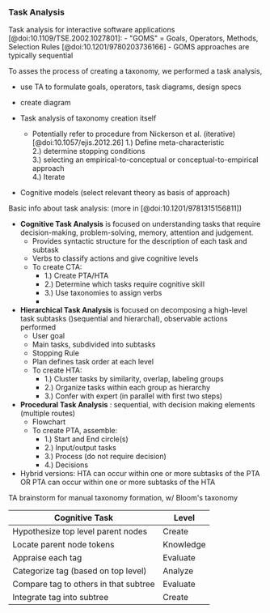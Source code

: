 ### Task Analysis


Task analysis for interactive software applications [@doi:10.1109/TSE.2002.1027801]:
    - "GOMS" = Goals, Operators, Methods, Selection Rules [@doi:10.1201/9780203736166]
      - GOMS approaches are typically sequential



To asses the process of creating a taxonomy, we performed a task analysis, 

- use TA to formulate goals, operators, task diagrams, design specs
- create diagram
- Task analysis of taxonomy creation itself
  - Potentially refer to procedure from Nickerson et al.  (iterative) [@doi:10.1057/ejis.2012.26]
  1.) Define meta-characteristic  
  2.) determine stopping conditions  
  3.) selecting an empirical-to-conceptual or conceptual-to-empirical approach  
  4.) Iterate  

- Cognitive models (select relevant theory as basis of approach)

Basic info about task analysis: (more in [@doi:10.1201/9781315156811])
- **Cognitive Task Analysis** is focused on understanding tasks that require decision-making, problem-solving, memory, attention and judgement.  
	- Provides syntactic structure for the description of each task and subtask  
	- Verbs to classify actions and give cognitive levels  
	- To create CTA:  
		- 1.) Create PTA/HTA  
		- 2.) Determine which tasks require cognitive skill  
		- 3.) Use taxonomies to assign verbs  
		-  
- **Hierarchical Task Analysis** is focused on decomposing a high-level task subtasks ()sequential and hierarchal), observable actions performed  
	- User goal  
	- Main tasks, subdivided into subtasks  
	- Stopping Rule  
	- Plan defines task order at each level  
	- To create HTA:  
		- 1.) Cluster tasks by similarity, overlap, labeling groups  
		- 2.) Organize tasks within each group as hierarchy  
		- 3.) Confer with expert (in parallel with first two steps)  
- **Procedural Task Analysis** : sequential, with decision making elements (multiple routes)  
	- Flowchart  
	- To create PTA, assemble:  
		- 1.) Start and End circle(s)  
		- 2.) Input/output tasks  
		- 3.) Process (do not require decision)  
		- 4.) Decisions  
- Hybrid versions: HTA can occur within one or more subtasks of the PTA OR PTA can occur within one or more subtasks of the HTA  


TA brainstorm for manual taxonomy formation, w/ Bloom's taxonomy 

| Cognitive Task |	Level |
| ----------- | ----------- |
| Hypothesize top level parent nodes | Create |
| Locate parent node tokens	| Knowledge |
| Appraise each tag	| Evaluate |
| Categorize tag (based on top level)	| Analyze |
| Compare tag to others in that subtree	| Evaluate |
| Integrate tag into subtree	| Create |